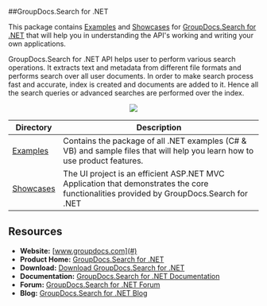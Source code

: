 ##GroupDocs.Search for .NET

This package contains [Examples](#) and [Showcases](#) for [GroupDocs.Search for .NET](#) that will help you in understanding the API's working and writing your own applications.

GroupDocs.Search for .NET API helps user to perform various search operations. It extracts text and metadata from different file formats and performs search over all user documents. In order to make search process fast and accurate, index is created and documents are added to it. Hence all the search queries or advanced searches are performed over the index.

<p align="center">

  <a title="Download complete GroupDocs.Search for .NET source code" href="#">
	<img src="https://raw.github.com/AsposeExamples/java-examples-dashboard/master/images/downloadZip-Button-Large.png" />
  </a>
</p>

Directory | Description
--------- | -----------
[Examples](#)  | Contains the package of all .NET examples (C# & VB) and sample files that will help you learn how to use product features. 
[Showcases](#)  | The UI project is an efficient ASP.NET MVC Application that demonstrates the core functionalities provided by GroupDocs.Search for .NET

## Resources

+ **Website:** [www.groupdocs.com](#)
+ **Product Home:** [GroupDocs.Search for .NET](#)
+ **Download:** [Download GroupDocs.Search for .NET](#)
+ **Documentation:** [GroupDocs.Search for .NET Documentation](#)
+ **Forum:** [GroupDocs.Search for .NET Forum](#)
+ **Blog:** [GroupDocs.Search for .NET Blog](#)
